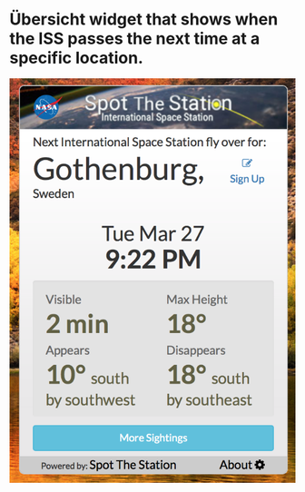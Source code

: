 # Übersicht widget that shows when the ISS passes the next time at a specific location.

![Screenshot](screenshot.png)
